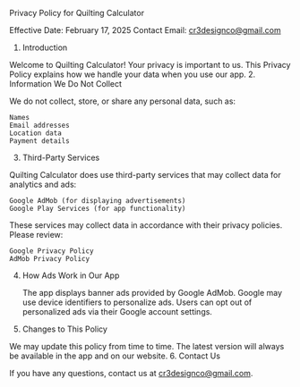 Privacy Policy for Quilting Calculator

Effective Date: February 17, 2025
Contact Email: cr3designco@gmail.com
1. Introduction

Welcome to Quilting Calculator! Your privacy is important to us. This Privacy Policy explains how we handle your data when you use our app.
2. Information We Do Not Collect

We do not collect, store, or share any personal data, such as:

    Names
    Email addresses
    Location data
    Payment details

3. Third-Party Services

Quilting Calculator does use third-party services that may collect data for analytics and ads:

    Google AdMob (for displaying advertisements)
    Google Play Services (for app functionality)

These services may collect data in accordance with their privacy policies. Please review:

    Google Privacy Policy
    AdMob Privacy Policy

4. How Ads Work in Our App

    The app displays banner ads provided by Google AdMob.
    Google may use device identifiers to personalize ads.
    Users can opt out of personalized ads via their Google account settings.

5. Changes to This Policy

We may update this policy from time to time. The latest version will always be available in the app and on our website.
6. Contact Us

If you have any questions, contact us at cr3designco@gmail.com.
